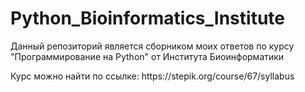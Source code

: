 # Python_Bioinformatics_Institute
Данный репозиторий является сборником моих ответов по курсу "Программирование на Python" от Института Биоинформатики
<p>Курс можно найти по ссылке: https://stepik.org/course/67/syllabus
